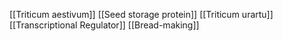 [[Triticum aestivum]]
[[Seed storage protein]]
[[Triticum urartu]]
[[Transcriptional Regulator]]
[[Bread-making]]
